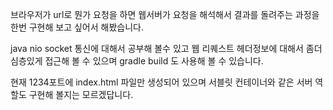 브라우저가 url로 뭔가 요청을 하면
웹서버가 요청을 해석해서 결과를 돌려주는 과정을
한번 구현해 보고 싶어서 해봤습니다.

java nio socket 통신에 대해서 공부해 볼수 있고
웹 리퀘스트 헤더정보에 대해서 좀더 심층있게 접근해 볼 수 있으며
gradle build 도 사용해 볼 수 있습니다.

현재 1234포트에 index.html 파일만 생성되어 있으며
서블릿 컨테이너와 같은 서버 역할도 구현해 볼지는 모르겠답니다.
